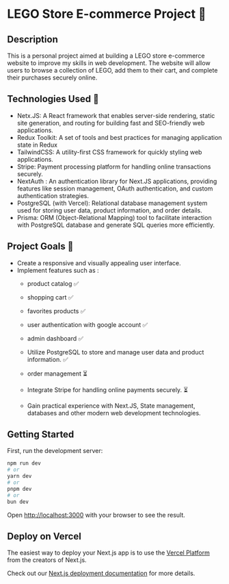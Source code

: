 # LEGO Store E-commerce Project 🧩

## Description

This is a personal project aimed at building a LEGO store e-commerce website to improve my skills in web development.
The website will allow users to browse a collection of LEGO, add them to their cart, and complete their purchases securely online.

## Technologies Used 🔪

- Netx.JS: A React framework that enables server-side rendering, static site generation, and routing for building fast and SEO-friendly web applications.
- Redux Toolkit: A set of tools and best practices for managing application state in Redux
- TailwindCSS: A utility-first CSS framework for quickly styling web applications.
- Stripe: Payment processing platform for handling online transactions securely.
- NextAuth : An authentication library for Next.JS applications, providing features like session management, OAuth authentication, and custom authentication strategies.
- PostgreSQL (with Vercel): Relational database management system used for storing user data, product information, and order details.
- Prisma: ORM (Object-Relational Mapping) tool to facilitate interaction with PostgreSQL database and generate SQL queries more efficiently.
  
## Project Goals 🚀

- Create a responsive and visually appealing user interface.
- Implement features such as :
  - product catalog ✅
  - shopping cart ✅
  - favorites products ✅
  - user authentication with google account ✅
  - admin dashboard ✅
  - Utilize PostgreSQL to store and manage user data and product information. ✅
  - order management ⏳
  - Integrate Stripe for handling online payments securely. ⏳
    
  - Gain practical experience with Next.JS, State management, databases and other modern web development technologies.

## Getting Started

First, run the development server:

```bash
npm run dev
# or
yarn dev
# or
pnpm dev
# or
bun dev
```

Open [http://localhost:3000](http://localhost:3000) with your browser to see the result.

## Deploy on Vercel

The easiest way to deploy your Next.js app is to use the [Vercel Platform](https://vercel.com/new?utm_medium=default-template&filter=next.js&utm_source=create-next-app&utm_campaign=create-next-app-readme) from the creators of Next.js.

Check out our [Next.js deployment documentation](https://nextjs.org/docs/deployment) for more details.
